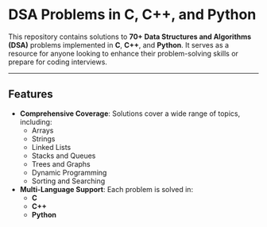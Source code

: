 # DSA Problems in C, C++, and Python

This repository contains solutions to **70+ Data Structures and Algorithms (DSA)** problems implemented in **C**, **C++**, and **Python**. It serves as a resource for anyone looking to enhance their problem-solving skills or prepare for coding interviews.

---

## Features
- **Comprehensive Coverage**: Solutions cover a wide range of topics, including:
  - Arrays
  - Strings
  - Linked Lists
  - Stacks and Queues
  - Trees and Graphs
  - Dynamic Programming
  - Sorting and Searching
- **Multi-Language Support**: Each problem is solved in:
  - **C**
  - **C++**
  - **Python**


